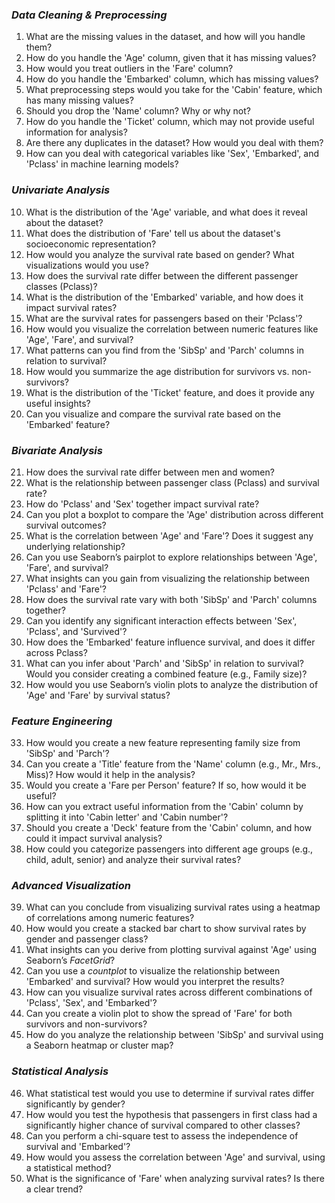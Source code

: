 ### *Data Cleaning & Preprocessing*
1. What are the missing values in the dataset, and how will you handle them?
2. How do you handle the 'Age' column, given that it has missing values?
3. How would you treat outliers in the 'Fare' column?
4. How do you handle the 'Embarked' column, which has missing values?
5. What preprocessing steps would you take for the 'Cabin' feature, which has many missing values?
6. Should you drop the 'Name' column? Why or why not?
7. How do you handle the 'Ticket' column, which may not provide useful information for analysis?
8. Are there any duplicates in the dataset? How would you deal with them?
9. How can you deal with categorical variables like 'Sex', 'Embarked', and 'Pclass' in machine learning models?

### *Univariate Analysis*
10. What is the distribution of the 'Age' variable, and what does it reveal about the dataset?
11. What does the distribution of 'Fare' tell us about the dataset's socioeconomic representation?
12. How would you analyze the survival rate based on gender? What visualizations would you use?
13. How does the survival rate differ between the different passenger classes (Pclass)?
14. What is the distribution of the 'Embarked' variable, and how does it impact survival rates?
15. What are the survival rates for passengers based on their 'Pclass'? 
16. How would you visualize the correlation between numeric features like 'Age', 'Fare', and survival?
17. What patterns can you find from the 'SibSp' and 'Parch' columns in relation to survival?
18. How would you summarize the age distribution for survivors vs. non-survivors?
19. What is the distribution of the 'Ticket' feature, and does it provide any useful insights?
20. Can you visualize and compare the survival rate based on the 'Embarked' feature?

### *Bivariate Analysis*
21. How does the survival rate differ between men and women? 
22. What is the relationship between passenger class (Pclass) and survival rate? 
23. How do 'Pclass' and 'Sex' together impact survival rate? 
24. Can you plot a boxplot to compare the 'Age' distribution across different survival outcomes?
25. What is the correlation between 'Age' and 'Fare'? Does it suggest any underlying relationship?
26. Can you use Seaborn’s pairplot to explore relationships between 'Age', 'Fare', and survival?
27. What insights can you gain from visualizing the relationship between 'Pclass' and 'Fare'?
28. How does the survival rate vary with both 'SibSp' and 'Parch' columns together?
29. Can you identify any significant interaction effects between 'Sex', 'Pclass', and 'Survived'?
30. How does the 'Embarked' feature influence survival, and does it differ across Pclass?
31. What can you infer about 'Parch' and 'SibSp' in relation to survival? Would you consider creating a combined feature (e.g., Family size)?
32. How would you use Seaborn’s violin plots to analyze the distribution of 'Age' and 'Fare' by survival status?

### *Feature Engineering*
33. How would you create a new feature representing family size from 'SibSp' and 'Parch'?
34. Can you create a 'Title' feature from the 'Name' column (e.g., Mr., Mrs., Miss)? How would it help in the analysis?
35. Would you create a 'Fare per Person' feature? If so, how would it be useful?
36. How can you extract useful information from the 'Cabin' column by splitting it into 'Cabin letter' and 'Cabin number'?
37. Should you create a 'Deck' feature from the 'Cabin' column, and how could it impact survival analysis?
38. How could you categorize passengers into different age groups (e.g., child, adult, senior) and analyze their survival rates?

### *Advanced Visualization*
39. What can you conclude from visualizing survival rates using a heatmap of correlations among numeric features?
40. How would you create a stacked bar chart to show survival rates by gender and passenger class?
41. What insights can you derive from plotting survival against 'Age' using Seaborn’s *FacetGrid*?
42. Can you use a *countplot* to visualize the relationship between 'Embarked' and survival? How would you interpret the results?
43. How can you visualize survival rates across different combinations of 'Pclass', 'Sex', and 'Embarked'?
44. Can you create a violin plot to show the spread of 'Fare' for both survivors and non-survivors?
45. How do you analyze the relationship between 'SibSp' and survival using a Seaborn heatmap or cluster map?

### *Statistical Analysis*
46. What statistical test would you use to determine if survival rates differ significantly by gender? 
47. How would you test the hypothesis that passengers in first class had a significantly higher chance of survival compared to other classes?
48. Can you perform a chi-square test to assess the independence of survival and 'Embarked'?
49. How would you assess the correlation between 'Age' and survival, using a statistical method?
50. What is the significance of 'Fare' when analyzing survival rates? Is there a clear trend?